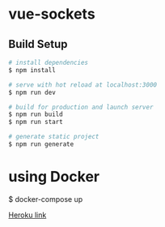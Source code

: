 # vue-sockets

## Build Setup

```bash
# install dependencies
$ npm install

# serve with hot reload at localhost:3000
$ npm run dev

# build for production and launch server
$ npm run build
$ npm run start

# generate static project
$ npm run generate
```

# using Docker
$ docker-compose up

[Heroku link](https://some-test-01.herokuapp.com/)
